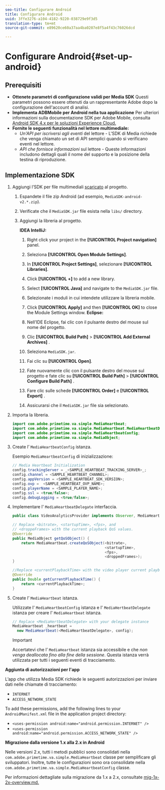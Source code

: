 ```yaml
---
seo-title: Configurare Android
title: Configurare Android
uuid: 3ffe3276-a104-4182-9220-038729e9f3d5
translation-type: tm+mt
source-git-commit: e89620ce60a37aa4ba0207e8f5a4f43c76026dcd

---
```



# Configurare Android{#set-up-android}

## Prerequisiti

* **Ottenete parametri di configurazione validi per Media SDK** Questi parametri possono essere ottenuti da un rappresentante Adobe dopo la configurazione dell'account di analisi.
* **Implementa ADBMobile per Android nella tua applicazione** Per ulteriori informazioni sulla documentazione SDK per Adobe Mobile, consulta [Android SDK 4.x per le soluzioni Experience Cloud.](https://marketing.adobe.com/resources/help/en_US/mobile/android/)
* **Fornite le seguenti funzionalità nel lettore multimediale:**
   * *Un'API per iscriversi agli eventi* del lettore - L'SDK di Media richiede che venga chiamato un set di API semplici quando si verificano eventi nel lettore.
   * *API che fornisce informazioni* sul lettore - Queste informazioni includono dettagli quali il nome del supporto e la posizione della testina di riproduzione.

## Implementazione SDK

1. Aggiungi l’SDK per file multimediali [scaricato](/help/sdk-implement/download-sdks.md#section_551A10AD7880426BB29AE52482BB4211) al progetto.

   1. Espandete il file zip Android (ad esempio, `MediaSDK-android-v2.*.zip`).
   1. Verificate che il `MediaSDK.jar` file esista nella `libs/` directory.

   1. Aggiungi la libreria al progetto.

      **IDEA IntelliJ:**

      1. Right click your project in the **[!UICONTROL Project navigation]** panel.
      1. Seleziona **[!UICONTROL Open Module Settings]**.
      1. In **[!UICONTROL Project Settings]**, selezionare **[!UICONTROL Libraries]**.

      1. Click **[!UICONTROL +]** to add a new library.
      1. Select **[!UICONTROL Java]** and navigate to the `MediaSDK.jar` file.

      1. Selezionate i moduli in cui intendete utilizzare la libreria mobile.
      1. Click **[!UICONTROL Apply]** and then **[!UICONTROL OK]** to close the Module Settings window.
      **Eclipse:**

      1. Nell’IDE Eclipse, fai clic con il pulsante destro del mouse sul nome del progetto.
      1. Clic  **[!UICONTROL Build Path]** &gt; **[!UICONTROL Add External Archives]** .
      1. Seleziona `MediaSDK.jar`.
      1. Fai clic su **[!UICONTROL Open]**.
      1. Fate nuovamente clic con il pulsante destro del mouse sul progetto e fate clic su **[!UICONTROL Build Path]** &gt; **[!UICONTROL Configure Build Path]** .
      1. Fare clic sulle schede **[!UICONTROL Order]** e **[!UICONTROL Export]** .

      1. Assicurarsi che il `MediaSDK.jar` file sia selezionato.


1. Importa la libreria.

   ```java
   import com.adobe.primetime.va.simple.MediaHeartbeat; 
   import com.adobe.primetime.va.simple.MediaHeartbeat.MediaHeartbeatDelegate; 
   import com.adobe.primetime.va.simple.MediaHeartbeatConfig; 
   import com.adobe.primetime.va.simple.MediaObject; 
   ```

1. Create l’ `MediaHeartbeatConfig` istanza.

   Esempio `MediaHeartbeatConfig` di inizializzazione:

   ```java
   // Media Heartbeat Initialization 
   config.trackingServer = _<SAMPLE_HEARTBEAT_TRACKING_SERVER>_; 
   config.channel = <SAMPLE_HEARTBEAT_CHANNEL>; 
   config.appVersion = <SAMPLE_HEARTBEAT_SDK_VERSION>; 
   config.ovp =  <SAMPLE_HEARTBEAT_OVP_NAME>; 
   config.playerName = <SAMPLE_PLAYER_NAME>; 
   config.ssl = <true/false>; 
   config.debugLogging = <true/false>; 
   ```

1. Implementare l' `MediaHeartbeatDelegate` interfaccia.

   ```java
   public class VideoAnalyticsProvider implements Observer, MediaHeartbeatDelegate{}
   ```

   ```java
   // Replace <bitrate>, <startupTime>, <fps>, and  
   // <droppeFrames> with the current playback QoS values.  
   @Override 
   public MediaObject getQoSObject() { 
       return MediaHeartbeat.createQoSObject(<bitrate>,  
                                             <startupTime>,  
                                             <fps>,  
                                             <droppedFrames>); 
   } 
   
   //Replace <currentPlaybackTime> with the video player current playback time 
   @Override 
   public Double getCurrentPlaybackTime() { 
       return <currentPlaybackTime>; 
   }
   ```

1. Create l’ `MediaHeartbeat` istanza.

   Utilizzate l' `MediaHeartbeatConfig` istanza e l' `MediaHertbeatDelegate` istanza per creare l' `MediaHeartbeat` istanza.

   ```java
   // Replace <MediaHertbeatDelegate> with your delegate instance 
   MediaHeartbeat _heartbeat =  
     new MediaHeartbeat(<MediaHeartbeatDelegate>, config);
   ```

   >[!IMPORTANT]
   >
   >Accertatevi che l’ `MediaHeartbeat` istanza sia accessibile e che *non venga deallocata fino alla fine della sessione*. Questa istanza verrà utilizzata per tutti i seguenti eventi di tracciamento.

**Aggiunta di autorizzazioni per l'app**

L’app che utilizza Media SDK richiede le seguenti autorizzazioni per inviare dati nelle chiamate di tracciamento:

* `INTERNET`
* `ACCESS_NETWORK_STATE`

To add these permissions, add the following lines to your `AndroidManifest.xml` file in the application project directory:

* `<uses-permission android:name="android.permission.INTERNET" />`
* `<uses-permission android:name="android.permission.ACCESS_NETWORK_STATE" />`

**Migrazione dalla versione 1.x alla 2.x in Android**

Nelle versioni 2.x, tutti i metodi pubblici sono consolidati nella `com.adobe.primetime.va.simple.MediaHeartbeat` classe per semplificare gli sviluppatori. Inoltre, tutte le configurazioni sono ora consolidate nella `com.adobe.primetime.va.simple.MediaHeartbeatConfig` classe.

Per informazioni dettagliate sulla migrazione da 1.x a 2.x, consultate [mig-1x-2x-overview.md.](/help/sdk-implement/va-1x-to-2x/mig-1x-2x-overview.md)
